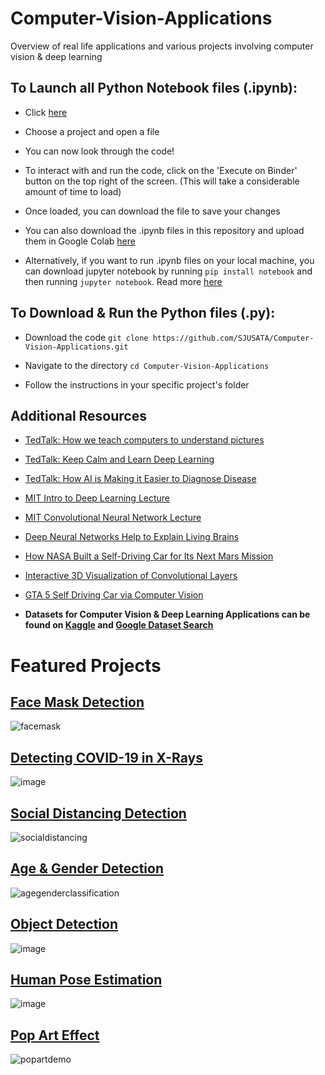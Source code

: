 # Computer-Vision-Applications
Overview of real life applications and various projects involving computer vision &amp; deep learning 

## To Launch all Python Notebook files (.ipynb):
  - Click [here](https://nbviewer.jupyter.org/github/SJUSATA/Computer-Vision-Applications/tree/main/)
  
  - Choose a project and open a file 
  
  - You can now look through the code!

  - To interact with and run the code, click on the 'Execute on Binder' button on the top right of the screen. (This will take a considerable amount of time to load)

  - Once loaded, you can download the file to save your changes
  
  - You can also download the .ipynb files in this repository and upload them in Google Colab [here](https://colab.research.google.com/notebooks/intro.ipynb#recent=true)

  - Alternatively, if you want to run .ipynb files on your local machine, you can download jupyter notebook by running `pip install notebook` and then running `jupyter notebook`. Read more [here](https://jupyter.org/install)

## To Download & Run the Python files (.py):
  - Download the code `git clone https://github.com/SJUSATA/Computer-Vision-Applications.git`

  - Navigate to the directory `cd Computer-Vision-Applications`
  
  - Follow the instructions in your specific project's folder 

## Additional Resources 

  - [TedTalk: How we teach computers to understand pictures](https://www.youtube.com/watch?v=40riCqvRoMs)
  - [TedTalk: Keep Calm and Learn Deep Learning](https://www.youtube.com/watch?v=4qCzxo2wPCw)
  - [TedTalk: How AI is Making it Easier to Diagnose Disease](https://www.youtube.com/watch?v=mhEYvrFOP88)
  - [MIT Intro to Deep Learning Lecture](https://www.youtube.com/watch?v=njKP3FqW3Sk)
  - [MIT Convolutional Neural Network Lecture](https://www.youtube.com/watch?v=iaSUYvmCekI)
  - [Deep Neural Networks Help to Explain Living Brains](https://www.quantamagazine.org/deep-neural-networks-help-to-explain-living-brains-20201028/)
  - [How NASA Built a Self-Driving Car for Its Next Mars Mission](https://www.wired.com/story/how-nasa-built-a-self-driving-car-for-its-next-mars-mission/)
  - [Interactive 3D Visualization of Convolutional Layers](https://www.cs.ryerson.ca/~aharley/vis/conv/)
  - [GTA 5 Self Driving Car via Computer Vision](https://www.youtube.com/playlist?list=PLQVvvaa0QuDeETZEOy4VdocT7TOjfSA8a)

  - **Datasets for Computer Vision & Deep Learning Applications can be found on [Kaggle](https://www.kaggle.com/datasets) and [Google Dataset Search](https://datasetsearch.research.google.com/)**


# Featured Projects 

## [Face Mask Detection](https://github.com/SJUSATA/Computer-Vision-Applications/tree/main/Face%20Mask%20Detection) 
![facemask](https://user-images.githubusercontent.com/43652410/100527507-11057c80-31a1-11eb-9911-bb58f60c99a5.gif)

## [Detecting COVID-19 in X-Rays](https://github.com/SJUSATA/Computer-Vision-Applications/tree/main/COVID-19%20X-Ray%20Classification) 
![image](https://user-images.githubusercontent.com/43652410/100555202-da466980-3267-11eb-867b-87a40f70a275.png)

## [Social Distancing Detection](https://github.com/SJUSATA/Computer-Vision-Applications/tree/main/Image%20Filtering%2C%20Object%20Detection%20%26%20Misc) 
![socialdistancing](https://user-images.githubusercontent.com/43652410/100527521-33979580-31a1-11eb-9e30-c59deb6b955b.gif)

## [Age & Gender Detection](https://github.com/SJUSATA/Computer-Vision-Applications/tree/main/Age%20%26%20Gender%20Detection)
![agegenderclassification](https://user-images.githubusercontent.com/43652410/100788476-1eaa4480-33e3-11eb-81c7-6dde10b4491f.jpg)

## [Object Detection](https://github.com/SJUSATA/Computer-Vision-Applications/tree/main/Image%20Filtering%2C%20Object%20Detection%20%26%20Misc)
![image](https://user-images.githubusercontent.com/43652410/100557085-be959000-3274-11eb-849b-b61734f06e56.png)

## [Human Pose Estimation](https://github.com/SJUSATA/Computer-Vision-Applications/tree/main/Pose%20Estimation)

![image](https://user-images.githubusercontent.com/43652410/104680643-5e409d80-56be-11eb-9ff5-dd5b6f241437.png)

## [Pop Art Effect](https://github.com/SJUSATA/Computer-Vision-Applications/tree/main/Image%20Filtering%2C%20Object%20Detection%20%26%20Misc)
![popartdemo](https://user-images.githubusercontent.com/43652410/100557059-91e17880-3274-11eb-9c9b-d56a55900d1d.png)
